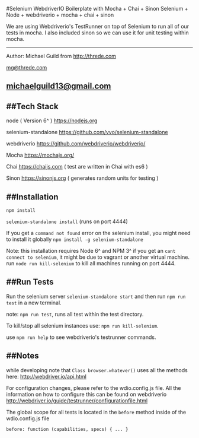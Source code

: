 #Selenium WebdriverIO Boilerplate with Mocha + Chai + Sinon
Selenium + Node + webdriverio + mocha + chai + sinon

We are using Webdriverio's TestRunner on top of Selenium to run all of our tests in mocha.
I also included sinon so we can use it for unit testing within mocha.

-------------
Author: Michael Guild from <http://threde.com>

mg@threde.com

michaelguild13@gmail.com
-------------

##Tech Stack
-------------
node ( Version 6^ ) <https://nodejs.org>

selenium-standalone <https://github.com/vvo/selenium-standalone>

webdriverio <https://github.com/webdriverio/webdriverio/>

Mocha <https://mochajs.org/>

Chai <https://chaijs.com> ( test are written in Chai with es6 )

Sinon <https://sinonjs.org> ( generates random units for testing )


##Installation
-------------
`npm install`

`selenium-standalone install` (runs on port 4444)

If you get a `command not found` error on the selenium install, you might need to install it globally
`npm install -g selenium-standalone`

Note: this installation requires Node 6^ and NPM 3^
if you get an `cant connect to selenium`, it might be due to vagrant or another virtual machine.
run `node run kill-selenium` to kill all machines running on port 4444.

##Run Tests
-------------
Run the selenium server `selenium-standalone start` and then run `npm run test` in a new terminal.

note: `npm run test`, runs all test within the test directory.

To kill/stop all selenium instances use: `npm run kill-selenium`.

use `npm run help` to see webdriverio's testrunner commands.

##Notes
-------------

while developing note that `Class browser.whatever()` uses all the methods here: <http://webdriver.io/api.html>

For configuration changes, please refer to the wdio.config.js file. All the information on how to configure this can be found on webdriverio <http://webdriver.io/guide/testrunner/configurationfile.html>

The global scope for all tests is located in the `before` method inside of the wdio.config.js file

`before: function (capabilities, specs) {
  ...
}
`
